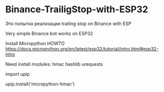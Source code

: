 # Binance-TrailigStop-with-ESP32
Это попытка реализации trailing stop on Binance with ESP

Very simple Binance bot works on ESP32

Install Micropython HOWTO https://docs.micropython.org/en/latest/esp32/tutorial/intro.html#esp32-intro

Need install modules: hmac hashlib urequests

import upip

upip.install('micropython-hmac')
